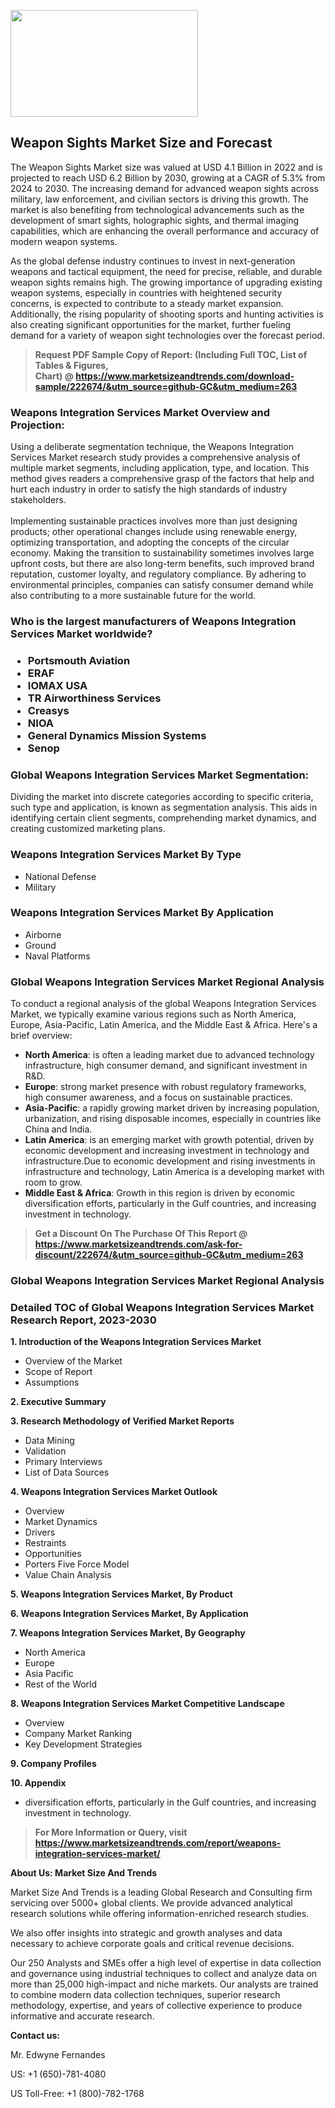 <p><img class="alignnone size-medium wp-image-20088" src="https://ffe5etoiles.com/wp-content/uploads/2024/12/MST1-300x171.png" alt="" width="300" height="171" /></p><h2>Weapon Sights Market Size and Forecast</h2><p>The Weapon Sights Market size was valued at USD 4.1 Billion in 2022 and is projected to reach USD 6.2 Billion by 2030, growing at a CAGR of 5.3% from 2024 to 2030. The increasing demand for advanced weapon sights across military, law enforcement, and civilian sectors is driving this growth. The market is also benefiting from technological advancements such as the development of smart sights, holographic sights, and thermal imaging capabilities, which are enhancing the overall performance and accuracy of modern weapon systems.</p><p>As the global defense industry continues to invest in next-generation weapons and tactical equipment, the need for precise, reliable, and durable weapon sights remains high. The growing importance of upgrading existing weapon systems, especially in countries with heightened security concerns, is expected to contribute to a steady market expansion. Additionally, the rising popularity of shooting sports and hunting activities is also creating significant opportunities for the market, further fueling demand for a variety of weapon sight technologies over the forecast period.</p></p><blockquote id="" class=""><strong>Request PDF Sample Copy of Report: (Including Full TOC, List of Tables &amp; Figures, Chart)&nbsp;@&nbsp;<strong><a href="https://www.marketsizeandtrends.com/download-sample/222674/&utm_source=github-GC&utm_medium=263" target="_blank">https://www.marketsizeandtrends.com/download-sample/222674/&utm_source=github-GC&utm_medium=263</a></strong></strong></blockquote><h3 id="" class="">Weapons Integration Services Market&nbsp;Overview and Projection:</h3><p id="" class="">Using a deliberate segmentation technique, the Weapons Integration Services Market research study provides a comprehensive analysis of multiple market segments, including application, type, and location. This method gives readers a comprehensive grasp of the factors that help and hurt each industry in order to satisfy the high standards of industry stakeholders. <br /> <br />Implementing sustainable practices involves more than just designing products; other operational changes include using renewable energy, optimizing transportation, and adopting the concepts of the circular economy. Making the transition to sustainability sometimes involves large upfront costs, but there are also long-term benefits, such improved brand reputation, customer loyalty, and regulatory compliance. By adhering to environmental principles, companies can satisfy consumer demand while also contributing to a more sustainable future for the world.</p><h3 id="" class="">Who is the largest manufacturers of&nbsp;Weapons Integration Services Market worldwide?</h3><h3 class=""><p><ul><li>Portsmouth Aviation </li><li> ERAF </li><li> IOMAX USA </li><li> TR Airworthiness Services </li><li> Creasys </li><li> NIOA </li><li> General Dynamics Mission Systems </li><li> Senop</li></ul></p></h3><h3 id="" class="">Global&nbsp;Weapons Integration Services Market Segmentation:</h3><p id="" class="">Dividing the market into discrete categories according to specific criteria, such type and application, is known as segmentation analysis. This aids in identifying certain client segments, comprehending market dynamics, and creating customized marketing plans.</p><h3 id="" class="">Weapons Integration Services Market&nbsp;By Type</h3><p><p><ul><li>National Defense</li><li> Military</p></li></ul></p></p><h3 id="" class="">Weapons Integration Services Market&nbsp;By Application</h3><p class=""><p><ul><li>Airborne</li><li> Ground</li><li> Naval Platforms</li></ul></p></p><h3 id="" class="">Global Weapons Integration Services Market Regional Analysis</h3><p id="" class="">To conduct a regional analysis of the global Weapons Integration Services Market, we typically examine various regions such as North America, Europe, Asia-Pacific, Latin America, and the Middle East &amp; Africa. Here's a brief overview:</p><ul><li><strong>North America</strong>: is often a leading market due to advanced technology infrastructure, high consumer demand, and significant investment in R&amp;D.</li><li><strong>Europe</strong>: strong market presence with robust regulatory frameworks, high consumer awareness, and a focus on sustainable practices.</li><li><strong>Asia-Pacific</strong>: a rapidly growing market driven by increasing population, urbanization, and rising disposable incomes, especially in countries like China and India.</li><li><strong>Latin America</strong>: is an emerging market with growth potential, driven by economic development and increasing investment in technology and infrastructure.Due to economic development and rising investments in infrastructure and technology, Latin America is a developing market with room to grow.</li><li><strong>Middle East &amp; Africa</strong>: Growth in this region is driven by economic diversification efforts, particularly in the Gulf countries, and increasing investment in technology.</li></ul><blockquote id="" class=""><strong>Get a Discount On The Purchase Of This Report @ <strong><a href="https://www.marketsizeandtrends.com/ask-for-discount/222674/&utm_source=github-GC&utm_medium=263" target="_blank">https://www.marketsizeandtrends.com/ask-for-discount/222674/&utm_source=github-GC&utm_medium=263</a></strong></strong></blockquote><h3 id="" class="">Global Weapons Integration Services Market Regional Analysis</h3><h3 id="" class="">Detailed TOC of Global Weapons Integration Services Market Research Report, 2023-2030</h3><p id="" class=""><strong>1. Introduction of the Weapons Integration Services Market</strong></p><ul><li>Overview of the Market</li><li>Scope of Report</li><li>Assumptions</li></ul><p id="" class=""><strong>2. Executive Summary</strong></p><p id="" class=""><strong>3. Research Methodology of Verified Market Reports</strong></p><ul><li>Data Mining</li><li>Validation</li><li>Primary Interviews</li><li>List of Data Sources</li></ul><p id="" class=""><strong>4. Weapons Integration Services Market Outlook</strong></p><ul><li>Overview</li><li>Market Dynamics</li><li>Drivers</li><li>Restraints</li><li>Opportunities</li><li>Porters Five Force Model</li><li>Value Chain Analysis</li></ul><p id="" class=""><strong>5. Weapons Integration Services Market, By Product</strong></p><p id="" class=""><strong>6. Weapons Integration Services Market, By Application</strong></p><p id="" class=""><strong>7. Weapons Integration Services Market, By Geography</strong></p><ul><li>North America</li><li>Europe</li><li>Asia Pacific</li><li>Rest of the World</li></ul><p id="" class=""><strong>8. Weapons Integration Services Market Competitive Landscape</strong></p><ul><li>Overview</li><li>Company Market Ranking</li><li>Key Development Strategies</li></ul><p id="" class=""><strong>9. Company Profiles</strong></p><p id="" class=""><strong>10. Appendix</strong></p><ul><li>diversification efforts, particularly in the Gulf countries, and increasing investment in technology.</li></ul><blockquote id="" class=""><strong>For More Information or Query, visit <strong><strong><a href="https://www.marketsizeandtrends.com/report/weapons-integration-services-market/" target="_blank">https://www.marketsizeandtrends.com/report/weapons-integration-services-market/</a></strong></strong></strong></blockquote><p id="" class=""><strong>About Us: Market Size And Trends</strong></p><p id="" class="">Market Size And Trends is a leading Global Research and Consulting firm servicing over 5000+ global clients. We provide advanced analytical research solutions while offering information-enriched research studies.</p><p id="" class="">We also offer insights into strategic and growth analyses and data necessary to achieve corporate goals and critical revenue decisions.</p><p id="" class="">Our 250 Analysts and SMEs offer a high level of expertise in data collection and governance using industrial techniques to collect and analyze data on more than 25,000 high-impact and niche markets. Our analysts are trained to combine modern data collection techniques, superior research methodology, expertise, and years of collective experience to produce informative and accurate research.</p><p id="" class=""><strong>Contact us:</strong></p><p id="" class="">Mr. Edwyne Fernandes</p><p id="" class="">US: +1 (650)-781-4080</p><p id="" class="">US Toll-Free: +1 (800)-782-1768</p>
